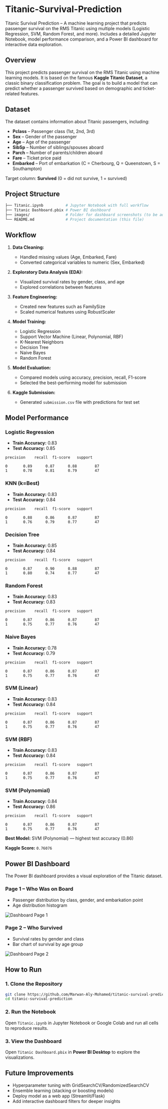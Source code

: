 # Titanic-Survival-Prediction
Titanic Survival Prediction – A machine learning project that predicts passenger survival on the RMS Titanic using multiple models (Logistic Regression, SVM, Random Forest, and more). Includes a detailed Jupyter Notebook, model performance comparison, and a Power BI dashboard for interactive data exploration.

## Overview

This project predicts passenger survival on the RMS Titanic using machine learning models. It is based on the famous **Kaggle Titanic Dataset**, a classic binary classification problem. The goal is to build a model that can predict whether a passenger survived based on demographic and ticket-related features.

## Dataset

The dataset contains information about Titanic passengers, including:

* **Pclass** – Passenger class (1st, 2nd, 3rd)
* **Sex** – Gender of the passenger
* **Age** – Age of the passenger
* **SibSp** – Number of siblings/spouses aboard
* **Parch** – Number of parents/children aboard
* **Fare** – Ticket price paid
* **Embarked** – Port of embarkation (C = Cherbourg, Q = Queenstown, S = Southampton)

Target column: **Survived** (0 = did not survive, 1 = survived)

## Project Structure

```bash
├── Titanic.ipynb          # Jupyter Notebook with full workflow
├── Titanic Dashboard.pbix # Power BI dashboard
├── images/                # Folder for dashboard screenshots (to be added)
└── README.md              # Project documentation (this file)
```

## Workflow

1. **Data Cleaning:**

   * Handled missing values (Age, Embarked, Fare)
   * Converted categorical variables to numeric (Sex, Embarked)
2. **Exploratory Data Analysis (EDA):**

   * Visualized survival rates by gender, class, and age
   * Explored correlations between features
3. **Feature Engineering:**

   * Created new features such as FamilySize
   * Scaled numerical features using RobustScaler
4. **Model Training:**

   * Logistic Regression
   * Support Vector Machine (Linear, Polynomial, RBF)
   * K-Nearest Neighbors
   * Decision Tree
   * Naive Bayes
   * Random Forest
5. **Model Evaluation:**

   * Compared models using accuracy, precision, recall, F1-score
   * Selected the best-performing model for submission
6. **Kaggle Submission:**

   * Generated `submission.csv` file with predictions for test set

## Model Performance

### Logistic Regression

* **Train Accuracy:** 0.83
* **Test Accuracy:** 0.85

```
precision    recall  f1-score   support

0       0.89      0.87      0.88        87
1       0.78      0.81      0.79        47
```

### KNN (k=Best)

* **Train Accuracy:** 0.83
* **Test Accuracy:** 0.84

```
precision    recall  f1-score   support

0       0.88      0.86      0.87        87
1       0.76      0.79      0.77        47
```

### Decision Tree

* **Train Accuracy:** 0.85
* **Test Accuracy:** 0.84

```
precision    recall  f1-score   support

0       0.87      0.90      0.88        87
1       0.80      0.74      0.77        47
```

### Random Forest

* **Train Accuracy:** 0.83
* **Test Accuracy:** 0.83

```
precision    recall  f1-score   support

0       0.87      0.86      0.87        87
1       0.75      0.77      0.76        47
```

### Naive Bayes

* **Train Accuracy:** 0.78
* **Test Accuracy:** 0.79

```
precision    recall  f1-score   support

0       0.87      0.86      0.87        87
1       0.75      0.77      0.76        47
```

### SVM (Linear)

* **Train Accuracy:** 0.83
* **Test Accuracy:** 0.84

```
precision    recall  f1-score   support

0       0.87      0.86      0.87        87
1       0.75      0.77      0.76        47
```

### SVM (RBF)

* **Train Accuracy:** 0.83
* **Test Accuracy:** 0.84

```
precision    recall  f1-score   support

0       0.87      0.86      0.87        87
1       0.75      0.77      0.76        47
```

### SVM (Polynomial)

* **Train Accuracy:** 0.84
* **Test Accuracy:** 0.86

```
precision    recall  f1-score   support

0       0.87      0.86      0.87        87
1       0.75      0.77      0.76        47
```

**Best Model:** SVM (Polynomial) — highest test accuracy (0.86)

**Kaggle Score:** `0.76076`

## Power BI Dashboard

The Power BI dashboard provides a visual exploration of the Titanic dataset.

### Page 1 – Who Was on Board

* Passenger distribution by class, gender, and embarkation point
* Age distribution histogram

![Dashboard Page 1](Images/Dashboard_Page1.PNG)

### Page 2 – Who Survived

* Survival rates by gender and class
* Bar chart of survival by age group

![Dashboard Page 2](Images/Dashboard_Page2.PNG)

## How to Run

### 1. Clone the Repository

```bash
git clone https://github.com/Marwan-Aly-Mohamed/titanic-survival-prediction.git
cd titanic-survival-prediction
```

### 2. Run the Notebook

Open `Titanic.ipynb` in Jupyter Notebook or Google Colab and run all cells to reproduce results.

### 3. View the Dashboard

Open `Titanic Dashboard.pbix` in **Power BI Desktop** to explore the visualizations.

## Future Improvements

* Hyperparameter tuning with GridSearchCV/RandomizedSearchCV
* Ensemble learning (stacking or boosting models)
* Deploy model as a web app (Streamlit/Flask)
* Add interactive dashboard filters for deeper insights

